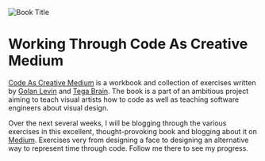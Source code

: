 ![Book Title](https://i5.walmartimages.com/asr/ca8c7720-2927-4ef9-a011-4e4d9d68da96.a47be85b9d108ca2205e023ae921906f.jpeg?odnWidth=612&odnHeight=612&odnBg=ffffff)

# Working Through Code As Creative Medium

[Code As Creative Medium](https://www.amazon.com/Code-Creative-Medium-Handbook-Computational/dp/0262542048/ref=sr_1_1?crid=DVYAPBSLE31&dchild=1&keywords=golan+levin&qid=1620660304&sprefix=tokyo+dri%2Caps%2C231&sr=8-1) is a workbook and collection of exercises written by [Golan Levin](http://www.flong.com/) and [Tega Brain](http://www.tegabrain.com/). The book is a part of an ambitious project aiming to teach visual artists how to code as well as teaching software engineers about visual design.

Over the next several weeks, I will be blogging through the various exercises in this excellent, thought-provoking book and blogging about it on [Medium](https://marthaller-jr.medium.com/). Exercises very from designing a face to designing an alternative way to represent time through code. Follow me there to see my progress.
